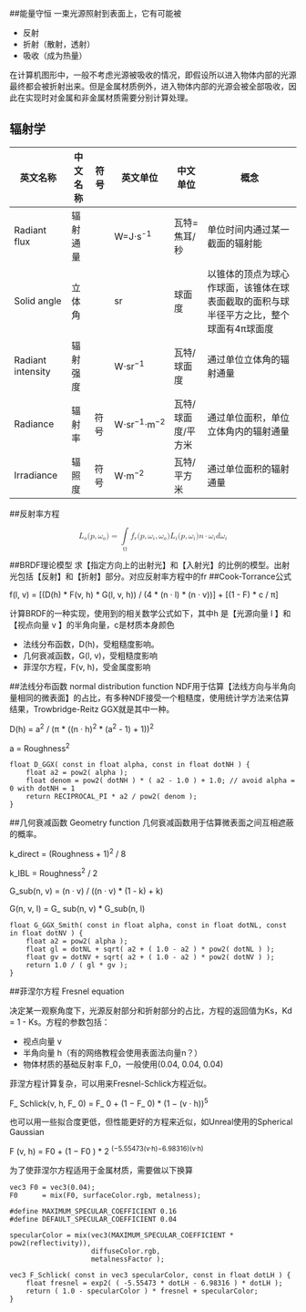 ##能量守恒
一束光源照射到表面上，它有可能被

- 反射
- 折射（散射，透射）
- 吸收（成为热量）

在计算机图形中，一般不考虑光源被吸收的情况，即假设所以进入物体内部的光源最终都会被折射出来。但是金属材质例外，进入物体内部的光源会被全部吸收，因此在实现时对金属和非金属材质需要分别计算处理。

## 辐射学

| 英文名称 | 中文名称 | 符号 | 英文单位 | 中文单位| 概念 |
|---|---|---|---|---|---|
| Radiant flux | 辐射通量 |  | W=J⋅s<sup>-1</sup> | 瓦特=焦耳/秒 | 单位时间内通过某一截面的辐射能 |
| Solid angle | 立体角 |  | sr | 球面度| 以锥体的顶点为球心作球面，该锥体在球表面截取的面积与球半径平方之比，整个球面有4π球面度 |
| Radiant intensity | 辐射强度 |  | W⋅sr<sup>−1</sup> | 瓦特/球面度| 通过单位立体角的辐射通量 |
| Radiance | 辐射率 | 符号 | W⋅sr<sup>−1</sup>⋅m<sup>−2</sup> | 瓦特/球面度/平方米| 通过单位面积，单位立体角内的辐射通量 |
| Irradiance | 辐照度 | 符号 | W⋅m<sup>−2</sup> | 瓦特/平方米 | 通过单位面积的辐射通量 |

##反射率方程

<math xmlns="http://www.w3.org/1998/Math/MathML" display="block">
  <msub>
    <mi>L</mi>
    <mi>o</mi>
  </msub>
  <mo stretchy="false">(</mo>
  <mi>p</mi>
  <mo>,</mo>
  <msub>
    <mi>&#x03C9;<!-- ω --></mi>
    <mi>o</mi>
  </msub>
  <mo stretchy="false">)</mo>
  <mo>=</mo>
  <munder>
    <mo>&#x222B;<!-- ∫ --></mo>
    <mrow class="MJX-TeXAtom-ORD">
      <mi mathvariant="normal">&#x03A9;<!-- Ω --></mi>
    </mrow>
  </munder>
  <msub>
    <mi>f</mi>
    <mi>r</mi>
  </msub>
  <mo stretchy="false">(</mo>
  <mi>p</mi>
  <mo>,</mo>
  <msub>
    <mi>&#x03C9;<!-- ω --></mi>
    <mi>i</mi>
  </msub>
  <mo>,</mo>
  <msub>
    <mi>&#x03C9;<!-- ω --></mi>
    <mi>o</mi>
  </msub>
  <mo stretchy="false">)</mo>
  <msub>
    <mi>L</mi>
    <mi>i</mi>
  </msub>
  <mo stretchy="false">(</mo>
  <mi>p</mi>
  <mo>,</mo>
  <msub>
    <mi>&#x03C9;<!-- ω --></mi>
    <mi>i</mi>
  </msub>
  <mo stretchy="false">)</mo>
  <mi>n</mi>
  <mo>&#x22C5;<!-- ⋅ --></mo>
  <msub>
    <mi>&#x03C9;<!-- ω --></mi>
    <mi>i</mi>
  </msub>
  <mi>d</mi>
  <msub>
    <mi>&#x03C9;<!-- ω --></mi>
    <mi>i</mi>
  </msub>
</math>


##BRDF理论模型
求【指定方向上的出射光】和【入射光】的比例的模型。出射光包括【反射】和【折射】部分。对应反射率方程中的fr
##Cook-Torrance公式

f(l, v) = [(D(h) * F(v, h) * G(l, v, h)) / (4 * (n · l) * (n · v))] + [(1 - F) * c / π]

计算BRDF的一种实现，使用到的相关数学公式如下，其中h 是【光源向量 l 】和【视点向量 v 】的半角向量，c是材质本身颜色

- 法线分布函数，D(h)，受粗糙度影响。
- 几何衰减函数，G(l, v)，受粗糙度影响
- 菲涅尔方程，F(v, h)，受金属度影响

##法线分布函数 normal distribution function
NDF用于估算【法线方向与半角向量相同的微表面】的占比，有多种NDF接受一个粗糙度，使用统计学方法来估算结果，Trowbridge-Reitz GGX就是其中一种。

D(h) = a<sup>2</sup> / (π * ((n · h)<sup>2</sup> * (a<sup>2</sup> - 1) + 1))<sup>2</sup>

a = Roughness<sup>2</sup>

```
float D_GGX( const in float alpha, const in float dotNH ) {
	float a2 = pow2( alpha );
	float denom = pow2( dotNH ) * ( a2 - 1.0 ) + 1.0; // avoid alpha = 0 with dotNH = 1
	return RECIPROCAL_PI * a2 / pow2( denom );
}
```

##几何衰减函数 Geometry function
几何衰减函数用于估算微表面之间互相遮蔽的概率。

k_direct = (Roughness + 1)<sup>2</sup> / 8

k_IBL = Roughness<sup>2</sup> / 2

G_sub(n, v) = (n · v) / ((n · v) * (1 - k) + k)

G(n, v, l) = G_ sub(n, v) * G_sub(n, l)

```
float G_GGX_Smith( const in float alpha, const in float dotNL, const in float dotNV ) {
	float a2 = pow2( alpha );
	float gl = dotNL + sqrt( a2 + ( 1.0 - a2 ) * pow2( dotNL ) );
	float gv = dotNV + sqrt( a2 + ( 1.0 - a2 ) * pow2( dotNV ) );
	return 1.0 / ( gl * gv );
}
```

##菲涅尔方程 Fresnel equation

决定某一观察角度下，光源反射部分和折射部分的占比，方程的返回值为Ks，Kd = 1 - Ks。方程的参数包括：

- 视点向量 v
- 半角向量 h（有的网络教程会使用表面法向量n？）
- 物体材质的基础反射率 F_0，一般使用(0.04, 0.04, 0.04)

菲涅方程计算复杂，可以用来Fresnel-Schlick方程近似。

F_ Schlick(v, h, F_ 0) = F_ 0 + (1 − F_ 0) * (1 − (v · h))<sup>5</sup>

也可以用一些拟合度更低，但性能更好的方程来近似，如Unreal使用的Spherical Gaussian

F (v, h) = F0 + (1 − F0 ) * 2 <sup>(−5.55473(v·h)−6.98316)(v·h)</sup>

为了使菲涅尔方程适用于金属材质，需要做以下换算

```
vec3 F0 = vec3(0.04);
F0      = mix(F0, surfaceColor.rgb, metalness);
```

```
#define MAXIMUM_SPECULAR_COEFFICIENT 0.16
#define DEFAULT_SPECULAR_COEFFICIENT 0.04

specularColor = mix(vec3(MAXIMUM_SPECULAR_COEFFICIENT * pow2(reflectivity)), 
					diffuseColor.rgb,
					metalnessFactor );

vec3 F_Schlick( const in vec3 specularColor, const in float dotLH ) {
	float fresnel = exp2( ( -5.55473 * dotLH - 6.98316 ) * dotLH );
	return ( 1.0 - specularColor ) * fresnel + specularColor;
}
```